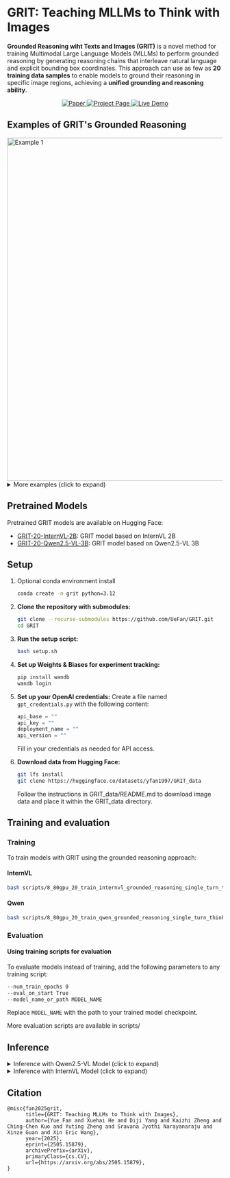 # GRIT: Teaching MLLMs to Think with Images

**Grounded Reasoning wiht Texts and Images (GRIT)** is a novel method for training Multimodal Large Language Models (MLLMs) to perform grounded reasoning by generating reasoning chains that interleave natural language and explicit bounding box coordinates. This approach can use as few as **20 training data samples** to enable models to ground their reasoning in specific image regions, achieving a **unified grounding and reasoning ability**.

<div align="center">
  <a href="https://arxiv.org/abs/2505.15879">
    <img src="https://img.shields.io/badge/Paper-arXiv-red?style=flat-square" alt="Paper">
  </a>
  <a href="https://grounded-reasoning.github.io">
    <img src="https://img.shields.io/badge/Project-Page-blue?style=flat-square" alt="Project Page">
  </a>
  <a href="https://f5de8315d0f71f5133.gradio.live">
    <img src="https://img.shields.io/badge/Live-Demo-green?style=flat-square" alt="Live Demo">
  </a>
</div>

## Examples of GRIT's Grounded Reasoning

<img src="readme_images/eg1.png" alt="Example 1" width="800">

<details>
<summary>More examples (click to expand)</summary>

<img src="readme_images/eg2.png" alt="Example 2" width="800">

<img src="readme_images/eg3.png" alt="Example 3" width="800">

</details>

## Pretrained Models

Pretrained GRIT models are available on Hugging Face:

- [GRIT-20-InternVL-2B](https://huggingface.co/yfan1997/GRIT-20-InternVL-2B): GRIT model based on InternVL 2B
- [GRIT-20-Qwen2.5-VL-3B](https://huggingface.co/yfan1997/GRIT-20-Qwen2.5-VL-3B): GRIT model based on Qwen2.5-VL 3B

## Setup

1. Optional conda environment install
    ```bash
    conda create -n grit python=3.12
    ```
2. **Clone the repository with submodules:**
   ```bash
   git clone --recurse-submodules https://github.com/UeFan/GRIT.git
   cd GRIT
   ```
3. **Run the setup script:**
   ```bash
   bash setup.sh
   ```
4. **Set up Weights & Biases for experiment tracking:**
   ```bash
   pip install wandb
   wandb login
   ```

5. **Set up your OpenAI credentials:**
   Create a file named `gpt_credentials.py` with the following content:
   ```python
   api_base = ""
   api_key = ""
   deployment_name = ""
   api_version = ""
   ```
   Fill in your credentials as needed for API access.

6. **Download data from Hugging Face:**
   ```bash
   git lfs install
   git clone https://huggingface.co/datasets/yfan1997/GRIT_data
   ```
   Follow the instructions in GRIT_data/README.md to download image data and place it within the GRIT_data directory.

## Training and evaluation

### Training

To train models with GRIT using the grounded reasoning approach:

#### InternVL
```bash
bash scripts/8_80gpu_20_train_internvl_grounded_reasoning_single_turn_think_rethink.sh
```

#### Qwen
```bash
bash scripts/8_80gpu_20_train_qwen_grounded_reasoning_single_turn_think_rethink.sh
```

### Evaluation

#### Using training scripts for evaluation
To evaluate models instead of training, add the following parameters to any training script:
```bash
--num_train_epochs 0
--eval_on_start True 
--model_name_or_path MODEL_NAME
```

Replace `MODEL_NAME` with the path to your trained model checkpoint.


More evaluation scripts are available in scripts/


## Inference

<details>
<summary>Inference with Qwen2.5-VL Model (click to expand)</summary>

```python
import re
import torch
from transformers import Qwen2_5_VLForConditionalGeneration, AutoProcessor
from qwen_vl_utils import process_vision_info  # From the GRIT repo

# Load model and processor
model_id = "yfan1997/GRIT-20-Qwen2.5-VL-3B"  # or your local checkpoint path
model = Qwen2_5_VLForConditionalGeneration.from_pretrained(
    model_id,
    torch_dtype="bfloat16",
    device_map={"": 0},
    attn_implementation="flash_attention_2",
).eval()

processor = AutoProcessor.from_pretrained(model_id)

# Prepare input
image_path = "path/to/your/image.jpg"
query = "Ask a question here."

# Format prompt with GRIT thinking structure
prompt_suffix = (
    " First, think between <think> and </think> while output necessary "
    "coordinates needed to answer the question in JSON with key 'bbox_2d'. "
    "Then, based on the thinking contents and coordinates, rethink between "
    "<rethink> </rethink> and then answer the question after <answer>.\n"
)

# Create messages
messages = [
    {
        "role": "user",
        "content": [
            {"type": "image", "image": image_path},
            {"type": "text", "text": f"Question: {query}{prompt_suffix}"},
        ],
    }
]

# Apply chat template
chat_text = processor.apply_chat_template(
    messages, tokenize=False, add_generation_prompt=True
)

# Process inputs
img_inputs, vid_inputs = process_vision_info(messages)
inputs = processor(
    text=[chat_text],
    images=img_inputs,
    videos=vid_inputs,
    padding=True,
    return_tensors="pt",
).to(model.device)

# Run inference
generation_config = model.generation_config
generation_config.max_new_tokens = 1024
generation_config.temperature = 0.001
generation_config.top_k = 1
generation_config.top_p = 0.0

with torch.inference_mode():
    gen_ids = model.generate(**inputs, generation_config=generation_config)

output = processor.batch_decode(
    gen_ids[:, inputs.input_ids.shape[1]:],
    skip_special_tokens=True,
    clean_up_tokenization_spaces=False,
)[0]

# Parse bounding boxes
bbox_regex = re.compile(r"\b\d+,\s*\d+,\s*\d+,\s*\d+\b")
bboxes = []
for match in bbox_regex.findall(output):
    try:
        x1, y1, x2, y2 = map(int, match.split(","))
        bboxes.append((x1, y1, x2, y2))
    except ValueError:
        pass

print(f"Output: {output}")
print(f"Detected bounding boxes: {bboxes}")
```

For a complete implementation with visualization, see `gradio_qwen.py` in the repository.
</details>

<details>
<summary>Inference with InternVL Model (click to expand)</summary>

```python
import torch
from transformers import AutoTokenizer, AutoModel
from internvl.model.internvl_chat.modeling_internvl_chat import InternVLChatModel
from internvl.train.dataset import build_transform, dynamic_preprocess
from PIL import Image
import torchvision.transforms as T
from torchvision.transforms.functional import InterpolationMode

# 1. Load model and tokenizer
model_path = "yfan1997/GRIT-20-InternVL-2B"  # or path to your fine-tuned GRIT model
model = InternVLChatModel.from_pretrained(
    model_path,
    torch_dtype=torch.bfloat16,
    use_flash_attn=True,
    trust_remote_code=True
).eval().cuda()

tokenizer = AutoTokenizer.from_pretrained(
    model_path, 
    trust_remote_code=True, 
    use_fast=False
)

# 2. Helper functions for image processing
def load_image(image_file, input_size=448, max_num=5):
    image = Image.open(image_file).convert('RGB')
    transform = build_transform(False,input_size=input_size)
    images = dynamic_preprocess(image, image_size=input_size, use_thumbnail=True, max_num=max_num)
    pixel_values = [transform(image) for image in images]
    pixel_values = torch.stack(pixel_values)
    return pixel_values

# 3. Load and process image
# Prepare input
image_path = "path/to/your/image.jpg"
query = "Ask a question here."

pixel_values = load_image(image_path, max_num=5).to(torch.bfloat16).cuda()

# 4. Prepare prompt
prompt_suffix = (
    " First, think between <think> and </think> while output necessary "
    "coordinates needed to answer the question in JSON with key 'bbox_2d'. "
    "Then, based on the thinking contents and coordinates, rethink between "
    "<rethink> </rethink> and then answer the question after <answer>.\n"
)
question = '<image>\nQuestion: ' + query + prompt_suffix

# 5. Generate response
generation_config = dict(max_new_tokens=1024, temperature=0.001, top_k=1, top_p=0.)
response = model.chat(tokenizer, pixel_values, question, generation_config)

print(f'User: {question}\nAssistant: {response}')
```

Note: The InternVL model uses a different coordinate format ([x1,y1,x2,y2] with range [0, 1000]) compared to the Qwen model's format.
</details>

## Citation

```
@misc{fan2025grit,
      title={GRIT: Teaching MLLMs to Think with Images}, 
      author={Yue Fan and Xuehai He and Diji Yang and Kaizhi Zheng and Ching-Chen Kuo and Yuting Zheng and Sravana Jyothi Narayanaraju and Xinze Guan and Xin Eric Wang},
      year={2025},
      eprint={2505.15879},
      archivePrefix={arXiv},
      primaryClass={cs.CV},
      url={https://arxiv.org/abs/2505.15879}, 
}
``` 
